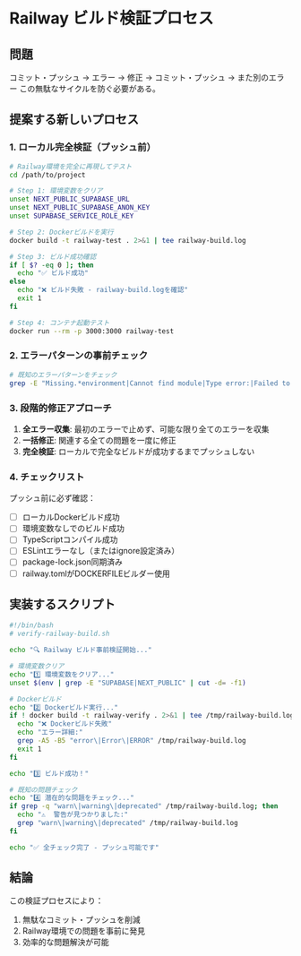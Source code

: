 # Railway ビルド検証プロセス

## 問題
コミット・プッシュ → エラー → 修正 → コミット・プッシュ → また別のエラー
この無駄なサイクルを防ぐ必要がある。

## 提案する新しいプロセス

### 1. ローカル完全検証（プッシュ前）

```bash
# Railway環境を完全に再現してテスト
cd /path/to/project

# Step 1: 環境変数をクリア
unset NEXT_PUBLIC_SUPABASE_URL
unset NEXT_PUBLIC_SUPABASE_ANON_KEY
unset SUPABASE_SERVICE_ROLE_KEY

# Step 2: Dockerビルドを実行
docker build -t railway-test . 2>&1 | tee railway-build.log

# Step 3: ビルド成功確認
if [ $? -eq 0 ]; then
  echo "✅ ビルド成功"
else
  echo "❌ ビルド失敗 - railway-build.logを確認"
  exit 1
fi

# Step 4: コンテナ起動テスト
docker run --rm -p 3000:3000 railway-test
```

### 2. エラーパターンの事前チェック

```bash
# 既知のエラーパターンをチェック
grep -E "Missing.*environment|Cannot find module|Type error:|Failed to compile" railway-build.log
```

### 3. 段階的修正アプローチ

1. **全エラー収集**: 最初のエラーで止めず、可能な限り全てのエラーを収集
2. **一括修正**: 関連する全ての問題を一度に修正
3. **完全検証**: ローカルで完全なビルドが成功するまでプッシュしない

### 4. チェックリスト

プッシュ前に必ず確認：
- [ ] ローカルDockerビルド成功
- [ ] 環境変数なしでのビルド成功
- [ ] TypeScriptコンパイル成功
- [ ] ESLintエラーなし（またはignore設定済み）
- [ ] package-lock.json同期済み
- [ ] railway.tomlがDOCKERFILEビルダー使用

## 実装するスクリプト

```bash
#!/bin/bash
# verify-railway-build.sh

echo "🔍 Railway ビルド事前検証開始..."

# 環境変数クリア
echo "1️⃣ 環境変数をクリア..."
unset $(env | grep -E "SUPABASE|NEXT_PUBLIC" | cut -d= -f1)

# Dockerビルド
echo "2️⃣ Dockerビルド実行..."
if ! docker build -t railway-verify . 2>&1 | tee /tmp/railway-build.log; then
  echo "❌ Dockerビルド失敗"
  echo "エラー詳細:"
  grep -A5 -B5 "error\|Error\|ERROR" /tmp/railway-build.log
  exit 1
fi

echo "3️⃣ ビルド成功！"

# 既知の問題チェック
echo "4️⃣ 潜在的な問題をチェック..."
if grep -q "warn\|warning\|deprecated" /tmp/railway-build.log; then
  echo "⚠️  警告が見つかりました:"
  grep "warn\|warning\|deprecated" /tmp/railway-build.log
fi

echo "✅ 全チェック完了 - プッシュ可能です"
```

## 結論

この検証プロセスにより：
1. 無駄なコミット・プッシュを削減
2. Railway環境での問題を事前に発見
3. 効率的な問題解決が可能